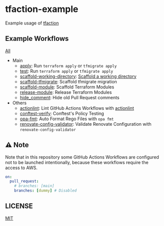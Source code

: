 # tfaction-example

Example usage of [tfaction](https://github.com/suzuki-shunsuke/tfaction)

## Example Workflows

[All](.github/workflows)

* Main
  * [apply](.github/workflows/apply.yaml): Run `terraform apply` or `tfmigrate apply`
  * [test](.github/workflows/apply.yaml): Run `terraform apply` or `tfmigrate apply`
  * [scaffold-working-directory](.github/workflows/scaffold-working-directory.yaml): [Scaffold a working directory](https://suzuki-shunsuke.github.io/tfaction/docs/feature/scaffold-working-dir)
  * [scaffold-tfmigrate](.github/workflows/scaffold-tfmigrate.yaml): Scaffold tfmigrate migration
  * [scaffold-module](.github/workflows/scaffold-module.yaml): Scaffold Terraform Modules
  * [release-module](.github/workflows/release-module.yaml): Release Terraform Modules
  * [hide_comment](.github/workflows/hide_comment.yaml): Hide old Pull Request comments
* Others
  * [actionlint](.github/workflows/actionlint.yaml): Lint GitHub Actions Workflows with [actionlint](https://github.com/rhysd/actionlint)
  * [conftest-verify](.github/workflows/conftest-verify.yaml): Conftest's Policy Testing
  * [opa-fmt](.github/workflows/opa-fmt.yaml): Auto Format Rego Files with `opa fmt`
  * [renovate-config-validator](.github/workflows/renovate-config-validator.yaml): Validate Renovate Configuration with `renovate-config-validator`

## :warning: Note

Note that in this repository some GitHub Actions Workflows are configured not to be launched intentionally, because these workflows require the access to AWS.

```yaml
on:
  pull_request:
    # branches: [main]
    branches: [dummy] # Disabled
```

## LICENSE

[MIT](LICENSE)

